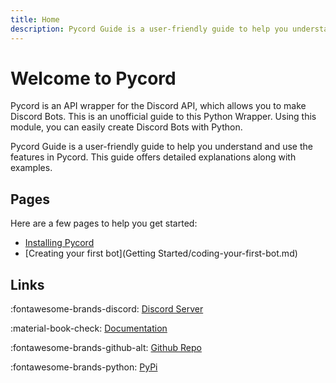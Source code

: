 ```yaml
---
title: Home
description: Pycord Guide is a user-friendly guide to help you understand and use the features in Pycord. This guide offers detailed explanations along with examples. Learn how to get your brand new Discord Bot started today!
---
```


# Welcome to Pycord

Pycord is an API wrapper for the Discord API, which allows you to make Discord Bots. This is an unofficial guide to this Python Wrapper.
Using this module, you can easily create Discord Bots with Python.

Pycord Guide is a user-friendly guide to help you understand and use the features in Pycord. This guide offers detailed explanations along with examples.

## Pages
Here are a few pages to help you get started:

- [Installing Pycord](installation.md)
- [Creating your first bot](Getting Started/coding-your-first-bot.md)

## Links

:fontawesome-brands-discord: [Discord Server](https://discord.com/invite/dK2qkEJ37N)

:material-book-check: [Documentation](https://pycord.readthedocs.io/en/master/index.html)

:fontawesome-brands-github-alt: [Github Repo](https://github.com/Pycord-Development/pycord/)

:fontawesome-brands-python: [PyPi](https://pypi.org/project/py-cord/)
